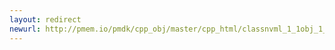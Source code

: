 ```yaml
---
layout: redirect
newurl: http://pmem.io/pmdk/cpp_obj/master/cpp_html/classnvml_1_1obj_1_1transaction_1_1automatic_1_1uncaught__exception__counter-members.html
---
```

